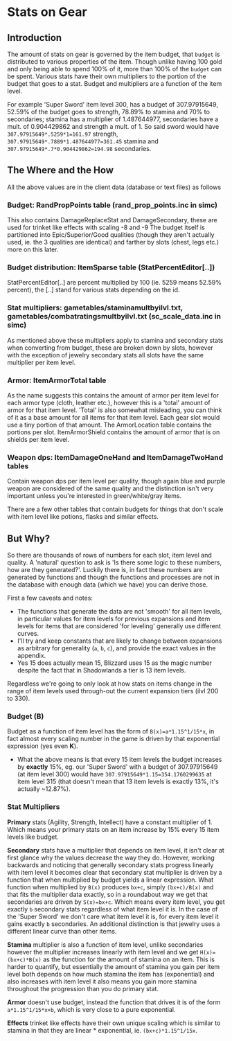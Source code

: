 # Stats on Gear

## Introduction
The amount of stats on gear is governed by the item budget, that `budget` is distributed to various properties of the item. Though unlike having 100 gold and only being able to spend 100% of it, more than 100% of the `budget` can be spent.
Various stats have their own multipliers to the portion of the budget that goes to a stat. Budget and multipliers are a function of the item level.

For example 'Super Sword' item level 300, has a budget of 307.97915649, 52.59% of the budget goes to strength, 78.89% to stamina and 70% to secondaries; stamina has a multiplier of 1.487644977, secondaries have a mult. of 0.904429862 and strength a mult. of 1.
So said sword would have `307.97915649*.5259*1=161.97` strength, `307.97915649*.7889*1.487644977=361.45` stamina and `307.97915649*.7*0.904429862=194.98` secondaries.

## The Where and the How
All the above values are in the client data (database or text files) as follows

### Budget: RandPropPoints table (rand_prop_points.inc in simc)
This also contains DamageReplaceStat and DamageSecondary, these are used for trinket like effects with scaling -8 and -9
The budget itself is partitioned into Epic/Superior/Good qualities (though they aren't actually used, ie. the 3 qualities are identical) and farther by slots (chest, legs etc.) more on this later.

### Budget distribution: ItemSparse table (StatPercentEditor[..])
StatPercentEditor[..] are percent multiplied by 100 (ie. 5259 means 52.59% percent), the [..] stand for various stats depending on the id.

### Stat multipliers: gametables/staminamultbyilvl.txt, gametables/combatratingsmultbyilvl.txt (sc_scale_data.inc in simc)
As mentioned above these multipliers apply to stamina and secondary stats when converting from budget, these are broken down by slots, however with the exception of jewelry secondary stats all slots have the same multiplier per item level.

### Armor: ItemArmorTotal table
As the name suggests this contains the amount of armor per item level for each armor type (cloth, leather etc.), however this is a 'total' amount of armor for that item level. 'Total' is also somewhat misleading, you can think of it as a base amount for all items for that item level. Each gear slot would use a tiny portion of that amount.
The ArmorLocation table contains the portions per slot. ItemArmorShield contains the amount of armor that is on shields per item level.

### Weapon dps: ItemDamageOneHand and ItemDamageTwoHand tables
Contain weapon dps per item level per quality, though again blue and purple weapon are considered of the same quality and the distinction isn't very important unless you're interested in green/white/gray items.

There are a few other tables that contain budgets for things that don't scale with item level like potions, flasks and similar effects.

## But Why?
So there are thousands of rows of numbers for each slot, item level and quality. A 'natural' question to ask is 'Is there some logic to these numbers, how are they generated?'.
Luckily there is, in fact these numbers are generated by functions and though the functions and processes are not in the database with enough data (which we have) you can derive those.

First a few caveats and notes:
- The functions that generate the data are not 'smooth' for all item levels, in particular values for item levels for previous expansions and item levels for items that are considered 'for leveling' generally use different curves.
- I'll try and keep constants that are likely to change between expansions as arbitrary for generality (`a`, `b`, `c`), and provide the exact values in the appendix.
- Yes 15 does actually mean 15, Blizzard uses 15 as the magic number despite the fact that in Shadowlands a tier is 13 item levels.

Regardless we're going to only look at how stats on items change in the range of item levels used through-out the current expansion tiers (ilvl 200 to 330).

### Budget (**B**)
Budget as a function of item level has the form of `B(x)=a*1.15^1/15*x`, in fact almost every scaling number in the game is driven by that exponential expression (yes even **K**).
- What the above means is that every 15 item levels the budget increases by **exactly** 15%, eg. our 'Super Sword' with a budget of 307.97915649 (at item level 300) would have `307.97915649*1.15=354.1760299635` at item level 315 (that doesn't mean that 13 item levels is exactly 13%, it's actually ~12.87%).

### Stat Multipliers
**Primary** stats (Agility, Strength, Intellect) have a constant multiplier of 1. Which means your primary stats on an item increase by 15% every 15 item levels like budget.

**Secondary** stats have a multiplier that depends on item level, it isn't clear at first glance why the values decrease the way they do. However, working backwards and noticing that generally secondary stats progress linearly with item level it becomes clear that secondary stat multiplier is driven by a function that when multiplied by budget yields a linear expression.
What function when multiplied by `B(x)` produces `bx+c`, simply `(bx+c)/B(x)` and that fits the multiplier data exactly, so in a roundabout way we get that secondaries are driven by `S(x)=bx+c`.
Which means every item level, you get exactly `b` secondary stats regardless of what item level it is. In the case of the 'Super Sword' we don't care what item level it is, for every item level it gains exactly `b` secondaries.
An additional distinction is that jewelry uses a different linear curve than other items.

**Stamina** multiplier is also a function of item level, unlike secondaries however the multiplier increases linearly with item level and we get `H(x)=(bx+c)*B(x)` as the function for the amount of stamina on an item.
This is harder to quantify, but essentially the amount of stamina you gain per item level both depends on how much stamina the item has (exponential) and also increases with item level it also means you gain more stamina throughout the progression than you do primary stat.

**Armor** doesn't use budget, instead the function that drives it is of the form `a*1.15^1/15*x+b`, which is very close to a pure exponential.

**Effects** trinket like effects have their own unique scaling which is similar to stamina in that they are linear * exponential, ie. `(bx+c)*1.15^1/15x`.